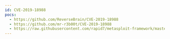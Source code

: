 ```yaml
---
id: CVE-2019-18988
pocs:
  - https://github.com/ReverseBrain/CVE-2019-18988
  - https://github.com/mr-r3b00t/CVE-2019-18988
  - https://raw.githubusercontent.com/rapid7/metasploit-framework/master/modules/post/windows/gather/credentials/teamviewer_passwords.rb
---
```

